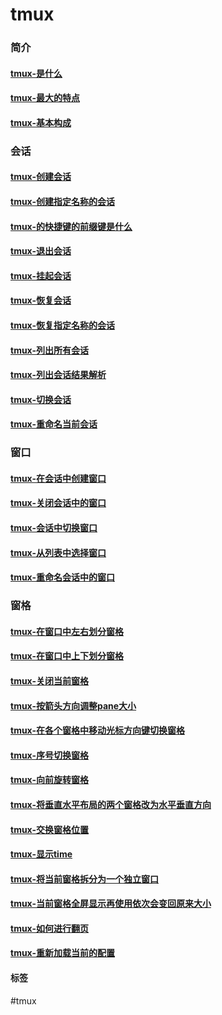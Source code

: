 # tmux


### 简介

#### [tmux-是什么](../network/tmux-是什么.md)

#### [tmux-最大的特点](../network/tmux-最大的特点.md)

#### [tmux-基本构成](../network/tmux-基本构成.md)


### 会话

#### [tmux-创建会话](../network/tmux-创建会话.md)

#### [tmux-创建指定名称的会话](../network/tmux-创建指定名称的会话.md)

#### [tmux-的快捷键的前缀键是什么](../network/tmux-的快捷键的前缀键是什么.md)

#### [tmux-退出会话](../network/tmux-退出会话.md)

#### [tmux-挂起会话](../network/tmux-挂起会话.md)

#### [tmux-恢复会话](../network/tmux-恢复会话.md)

#### [tmux-恢复指定名称的会话](../network/tmux-恢复指定名称的会话.md)

#### [tmux-列出所有会话](../network/tmux-列出所有会话.md)

#### [tmux-列出会话结果解析](../network/tmux-列出会话结果解析.md)

#### [tmux-切换会话](../network/tmux-切换会话.md)

#### [tmux-重命名当前会话](../network/tmux-重命名当前会话.md)

### 窗口

#### [tmux-在会话中创建窗口](../network/tmux-在会话中创建窗口.md)

#### [tmux-关闭会话中的窗口](../network/tmux-关闭会话中的窗口.md)

#### [tmux-会话中切换窗口](../network/tmux-会话中切换窗口.md)

#### [tmux-从列表中选择窗口](../network/tmux-从列表中选择窗口.md)

#### [tmux-重命名会话中的窗口](../network/tmux-重命名会话中的窗口.md)

### 窗格

#### [tmux-在窗口中左右划分窗格](../network/tmux-在窗口中左右划分窗格.md)

#### [tmux-在窗口中上下划分窗格](../network/tmux-在窗口中上下划分窗格.md)

#### [tmux-关闭当前窗格](../network/tmux-关闭当前窗格.md)

#### [tmux-按箭头方向调整pane大小](../network/tmux-按箭头方向调整pane大小.md)

#### [tmux-在各个窗格中移动光标方向键切换窗格](../network/tmux-在各个窗格中移动光标方向键切换窗格.md)

#### [tmux-序号切换窗格](../network/tmux-序号切换窗格.md)

#### [tmux-向前旋转窗格](../network/tmux-向前旋转窗格.md)

#### [tmux-将垂直水平布局的两个窗格改为水平垂直方向](../network/tmux-将垂直水平布局的两个窗格改为水平垂直方向.md)

#### [tmux-交换窗格位置](../network/tmux-交换窗格位置.md)

#### [tmux-显示time](../network/tmux-显示time.md)

#### [tmux-将当前窗格拆分为一个独立窗口](../network/tmux-将当前窗格拆分为一个独立窗口.md)

#### [tmux-当前窗格全屏显示再使用依次会变回原来大小](../network/tmux-当前窗格全屏显示再使用依次会变回原来大小.md)

#### [tmux-如何进行翻页](../network/tmux-如何进行翻页.md)

#### [tmux-重新加载当前的配置](../network/tmux-重新加载当前的配置.md)





#### 标签

#tmux
